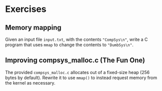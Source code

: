 # Exercises

## Memory mapping

Given an input file `input.txt`, with the contents `"CompSys\n"`,
write a C program that uses `mmap` to change the contents to
`"DumbSys\n"`.

## Improving compsys_malloc.c (The Fun One)

The provided `compsys_malloc.c` allocates out of a fixed-size heap
(256 bytes by default).  Rewrite it to use `mmap()` to instead request
memory from the kernel as necessary.
